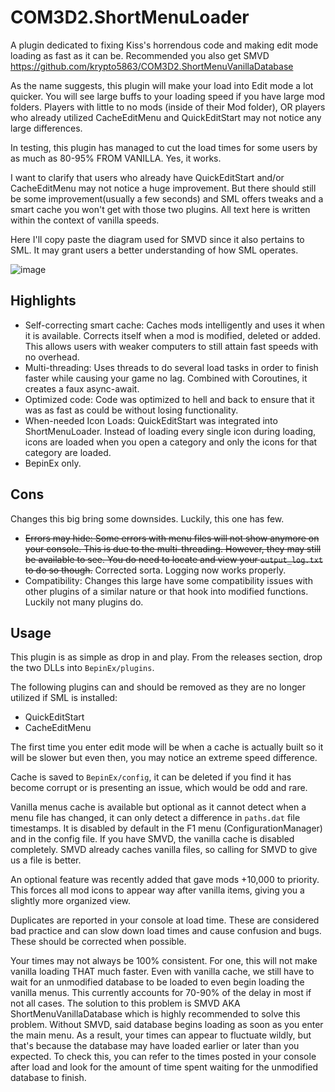 # COM3D2.ShortMenuLoader
A plugin dedicated to fixing Kiss's horrendous code and making edit mode loading as fast as it can be. Recommended you also get SMVD https://github.com/krypto5863/COM3D2.ShortMenuVanillaDatabase

As the name suggests, this plugin will make your load into Edit mode a lot quicker. You will see large buffs to your loading speed if you have large mod folders. Players with little to no mods (inside of their Mod folder), OR players who already utilized CacheEditMenu and QuickEditStart may not notice any large differences.

In testing, this plugin has managed to cut the load times for some users by as much as 80-95% FROM VANILLA. Yes, it works.

I want to clarify that users who already have QuickEditStart and/or CacheEditMenu may not notice a huge improvement. But there should still be some improvement(usually a few seconds) and SML offers tweaks and a smart cache you won't get with those two plugins. All text here is written within the context of vanilla speeds.

Here I'll copy paste the diagram used for SMVD since it also pertains to SML. It may grant users a better understanding of how SML operates.

![image](https://user-images.githubusercontent.com/29824718/129419550-56d1cf43-3260-485b-a4e2-97a0dedd1a44.png)

## Highlights
- Self-correcting smart cache: Caches mods intelligently and uses it when it is available. Corrects itself when a mod is modified, deleted or added. This allows users with weaker computers to still attain fast speeds with no overhead.
- Multi-threading: Uses threads to do several load tasks in order to finish faster while causing your game no lag. Combined with Coroutines, it creates a faux async-await.
- Optimized code: Code was optimized to hell and back to ensure that it was as fast as could be without losing functionality.
- When-needed Icon Loads: QuickEditStart was integrated into ShortMenuLoader. Instead of loading every single icon during loading, icons are loaded when you open a category and only the icons for that category are loaded.
- BepinEx only.

## Cons
Changes this big bring some downsides. Luckily, this one has few.
- ~~Errors may hide: Some errors with menu files will not show anymore on your console. This is due to the multi-threading. However, they may still be available to see. You do need to locate and view your `output_log.txt` to do so though.~~ Corrected sorta. Logging now works properly.
- Compatibility: Changes this large have some compatibility issues with other plugins of a similar nature or that hook into modified functions. Luckily not many plugins do.

## Usage
This plugin is as simple as drop in and play. From the releases section, drop the two DLLs into `BepinEx/plugins`.

The following plugins can and should be removed as they are no longer utilized if SML is installed:
- QuickEditStart
- CacheEditMenu

The first time you enter edit mode will be when a cache is actually built so it will be slower but even then, you may notice an extreme speed difference.

Cache is saved to `BepinEx/config`, it can be deleted if you find it has become corrupt or is presenting an issue, which would be odd and rare.

Vanilla menus cache is available but optional as it cannot detect when a menu file has changed, it can only detect a difference in `paths.dat` file timestamps. It is disabled by default in the F1 menu (ConfigurationManager) and in the config file. If you have SMVD, the vanilla cache is disabled completely. SMVD already caches vanilla files, so calling for SMVD to give us a file is better.

An optional feature was recently added that gave mods +10,000 to priority. This forces all mod icons to appear way after vanilla items, giving you a slightly more organized view.

Duplicates are reported in your console at load time. These are considered bad practice and can slow down load times and cause confusion and bugs. These should be corrected when possible.

Your times may not always be 100% consistent. For one, this will not make vanilla loading THAT much faster. Even with vanilla cache, we still have to wait for an unmodified database to be loaded to even begin loading the vanilla menus. This currently accounts for 70-90% of the delay in most if not all cases. The solution to this problem is SMVD AKA ShortMenuVanillaDatabase which is highly recommended to solve this problem. Without SMVD, said database begins loading as soon as you enter the main menu. As a result, your times can appear to fluctuate wildly, but that's because the database may have loaded earlier or later than you expected. To check this, you can refer to the times posted in your console after load and look for the amount of time spent waiting for the unmodified database to finish.
